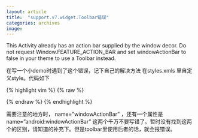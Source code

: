 ```yaml
---
layout: article
title:  "support.v7.widget.Toolbar错误"
categories: archives
image:
---
```


This Activity already has an action bar supplied by the window decor. Do not request Window.FEATURE_ACTION_BAR and set windowActionBar to false in your theme to use a Toolbar instead.

在写一个小demo时遇到了这个错误，记下自己的解决方法 
在styles.xmls 里自定义style。代码如下

{% highlight vim %}
{% raw %}
<style name="AppTheme.base" parent="Theme.AppCompat">
    <item name="windowActionBar">false</item>
    <item name="android:windowNoTitle">true</item>
</style>
{% endraw %}
{% endhighlight %}

需要注意的地方时， name=”windowActionBar” ，还有一个属性是name=”android:windowActionBar” 这两个千万不要写错了。暂时没有找到这两个的区别，请知道的补充下。但是toolbar里使用后者的话，就会报错误。